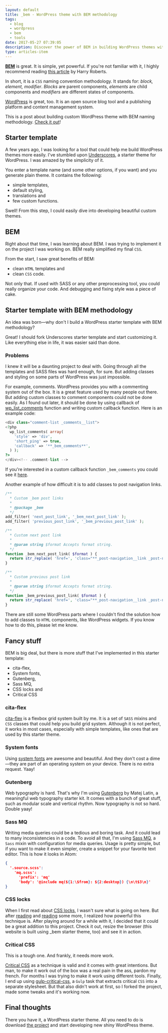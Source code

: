 ```yaml
---
layout: default
title: _bem - WordPress theme with BEM methodology
tags:
  - blog
  - wordpress
  - bem
  - tools
date: 2017-05-27 07:39:05
description: Discover the power of BEM in building WordPress themes with this comprehensive guide. Learn how to create clean and organized code with BEM methodology.
type: articles-item
---
```


**[BEM](https://en.bem.info/)** is great. It is simple, yet powerful. If you're not familiar with it, I highly recommend reading [this article](https://csswizardry.com/2013/01/mindbemding-getting-your-head-round-bem-syntax/) by Harry Roberts.

In short, it is a `CSS` naming convention methodology. It stands for: _block, element, modifier_. _Blocks_ are parent components, _elements_ are child components and _modifiers_ are different states of components.

<!-- more -->

[WordPress](https://wordpress.org/) is great, too. It is an open source blog tool and a publishing platform and content management system.

This is a post about building custom WordPress theme with BEM naming methodology. [Check it out](https://github.com/maliMirkec/_bem)!

## Starter template

A few years ago, I was looking for a tool that could help me build WordPress themes more easily. I've stumbled upon [Underscores](http://underscores.me/), a starter theme for WordPress. I was amazed by the simplicity of it.

You enter a template name (and some other options, if you want) and you generate plain theme. It contains the following:

* simple templates,
* default styling,
* translations and
* few custom functions.

Swell! From this step, I could easily dive into developing beautiful custom themes.

## BEM

Right about that time, I was learning about BEM. I was trying to implement it on the project I was working on. BEM really simplified my final `CSS`.

From the start, I saw great benefits of BEM:

* clean `HTML` templates and
* clean `CSS` code.

Not only that. If used with SASS or any other preprocessing tool, you could really organize your code. And debugging and fixing style was a piece of cake.

## Starter template with BEM methodology

An idea was born—why don't I build a WordPress starter template with BEM methodology?

Great! I should fork Underscores starter template and start customizing it. Like everything else in life, it was easier said than done.

### Problems

I knew it will be a daunting project to deal with. Going through all the templates and SASS files was hard enough, for sure. But adding classes and styling on some parts of WordPress was just impossible.

For example, comments. WordPress provides you with a commenting system out of the box. It is a great feature used by many people out there. But adding custom classes to comment components could not be done easily. As I found out later, it should be done by using callback of [wp_list_comments](https://codex.wordpress.org/Function_Reference/wp_list_comments) function and writing custom callback function. Here is an example code:

```php
<div class="comment-list _comments__list">
<?php
  wp_list_comments( array(
    'style' => 'div',
    'short_ping' => true,
    'callback' => '**_bem_comments**',
  ) );
?>
</div><!-- .comment-list -->
```

If you're interested in a custom callback function `_bem_comments` you could see it [here](https://github.com/maliMirkec/_bem/blob/master/inc/bem-comments.php).

Another example of how difficult it is to add classes to post navigation links.

```php
/**
  * Custom _bem post links
  *
  * @package _bem
  */
add_filter( 'next_post_link', '_bem_next_post_link' );
add_filter( 'previous_post_link', '_bem_previous_post_link' );
```

```php
/**
  * Custom next post link
  *
  * @param string $format Accepts format string.
  */
function _bem_next_post_link( $format ) {
  return str_replace( 'href=', 'class="**_post-navigation__link _post-navigation__link--next**" href=', $format );
}
```

```php
/**
  * Custom previous post link
  *
  * @param string $format Accepts format string.
  */
function _bem_previous_post_link( $format ) {
  return str_replace( 'href=', 'class="**_post-navigation__link _post-navigation__link--previous**" href=', $format );
}
```

There are still some WordPress parts where I couldn't find the solution how to add classes to `HTML` components, like WordPress widgets. If you know how to do this, please let me know.

## Fancy stuff

BEM is big deal, but there is more stuff that I've implemented in this starter template:

* cita-flex,
* System fonts,
* Gutenberg,
* Sass MQ,
* CSS locks and
* Critical CSS

### cita-flex

[cita-flex](https://github.com/maliMirkec/cita-flex) is a flexbox grid system built by me. It is a set of `SASS` mixins and `CSS` classes that could help you build grid system. Although it is not perfect, it works in most cases, especially with simple templates, like ones that are used by this starter theme.

### System fonts

Using [system fonts](https://css-tricks.com/snippets/css/system-font-stack/) are awesome and beautiful. And they don't cost a dime—they are part of an operating system on your device. There is no extra request. Yaay!

### Gutenberg

Web typography is hard. That's why I'm using [Gutenberg](http://matejlatin.github.io/Gutenberg/) by Matej Latin, a meaningful web typography starter kit. It comes with a bunch of great stuff, such as modular scale and vertical rhythm. Now typography is not so hard. Double yaay!

### Sass MQ

Writing media queries could be a tedious and boring task. And it could lead to many inconsistencies in a code. To avoid all that, I'm using [Sass MQ](http://sass-mq.github.io/sass-mq/), a `Sass` mixin with configuration for media queries. Usage is pretty simple, but if you want to make it even simpler, create a snippet for your favorite text editor. This is how it looks in Atom:

```json
{
  '.source.scss':
    'mq.scss':
      'prefix': 'mq'
      'body': '@include mq(${1:\$from}: ${2:desktop}) {\n\t$3\n}'
}
```

### CSS locks

When I first read about [CSS locks](https://css-tricks.com/css-locks/), I wasn't sure what is going on here. But after [reading](https://blog.typekit.com/2016/08/17/flexible-typography-with-css-locks/) and [reading](https://fvsch.com/code/css-locks/) some more, I realized how powerful this technique is. After playing around for a while with it, I decided that it could be a great addition to this project. Check it out, resize the browser (this website is built using _bem starter theme, too) and see it in action.

### Critical CSS

This is a tough one. And frankly, it needs more work.

[Critical CSS](https://www.smashingmagazine.com/2015/08/understanding-critical-css/) as a technique is valid and it comes with great intentions. But man, to make it work out of the box was a real pain in the ass, pardon my french. For months I was trying to make it work using different tools. Finally, I end up using [gulp-critical-css](https://mscharl.github.io/gulp-critical-css/), a `Gulp` task that extracts critical `CSS` into a separate stylesheet. But that also didn't work at first, so I forked the project, made some tweaks and it's working now.

## Final thoughts

There you have it, a WordPress starter theme. All you need to do is download [the project](https://github.com/maliMirkec/_bem) and start developing new shiny WordPress theme.
